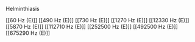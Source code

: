 Helminthiasis

[[60 Hz (E)]]
[[490 Hz (E)]]
[[730 Hz (E)]]
[[1270 Hz (E)]]
[[12330 Hz (E)]]
[[5870 Hz (E)]]
[[112710 Hz (E)]]
[[252500 Hz (E)]]
[[492500 Hz (E)]]
[[675290 Hz (E)]]